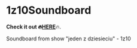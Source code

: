# 1z10Soundboard

<b>Check it out :fire:<a href="https://matsta25.github.io/1z10Soundboard/index.html">HERE</a></b>:fire:.

Soundboard from show "jeden z dziesieciu" - 1z10
